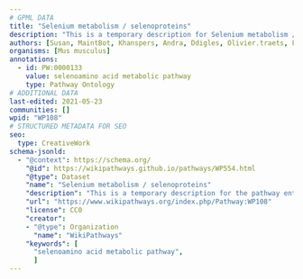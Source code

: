 ```yaml
---
# GPML DATA
title: "Selenium metabolism / selenoproteins"
description: "This is a temporary description for Selenium metabolism / selenoproteins"
authors: [Susan, MaintBot, Khanspers, Andra, Ddigles, Olivier.traets, Fehrhart, Eweitz]
organisms: [Mus musculus]
annotations:
  - id: PW:0000133
    value: selenoamino acid metabolic pathway
    type: Pathway Ontology
# ADDITIONAL DATA
last-edited: 2021-05-23
communities: []
wpid: "WP108"
# STRUCTURED METADATA FOR SEO
seo:
  type: CreativeWork
schema-jsonld:
  - "@context": https://schema.org/
    "@id": https://wikipathways.github.io/pathways/WP554.html
    "@type": Dataset
    "name": "Selenium metabolism / selenoproteins"
    "description": "This is a temporary description for the pathway entitled: Selenium metabolism / selenoproteins"
    "url": "https://www.wikipathways.org/index.php/Pathway:WP108"
    "license": CC0
    "creator":
    - "@type": Organization
      "name": "WikiPathways"
    "keywords": [
      "selenoamino acid metabolic pathway",
      ]
---
```

